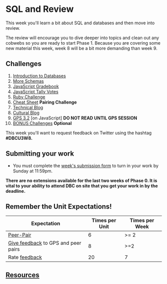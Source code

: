 # SQL and Review

This week you'll learn a bit about SQL and databases and then move into review.

The review will encourage you to dive deeper into topics and clean out any cobwebs so you are ready to start Phase 1. Because you are covering some new material this week, week 8 will be a bit more demanding than week 9.

## Challenges
1. [Introduction to Databases](1-intro-to-databases)
2. [More Schemas](2-more-schemas)
3. [JavaScript Gradebook](3-js-gradebook)
4. [JavaScript Tally Votes](4-js-tally-votes)
5. [Ruby Challenge](5-ruby.md)
6. [Cheat Sheet](6-cheatsheet.md) **Pairing Challenge**
7. [Technical Blog](7-technical-blog.md)
8. [Cultural Blog](8-cultural-blog.md)
9. [GPS 3.2](9-gps3-2) [on JavaScript] **DO NOT READ UNTIL GPS SESSION**
10. [BONUS Challenges](10-BONUS-challenges) **Optional**

This week you'll want to request feedback on Twitter using the hashtag **#DBCU3W8.**

## Submitting your work
- You must complete the [week's submission form](http://apply.devbootcamp.com) to turn in your work by Sunday at 11:59pm.

**There are no extensions available for the last two weeks of Phase 0. It is vital to your ability to attend DBC on site that you get your work in by the deadline.**

## Remember the Unit Expectations!

Expectation | Times per Unit | Times per Week
------------|----------|---------
[Peer-Pair](https://github.com/Devbootcamp/phase-0-handbook/blob/master/peer-pairing_sessions.md) | 6 | >= 2
[Give feedback](https://socrates.devbootcamp.com/feedback/new) to GPS and peer pairs | 8 | >=2
Rate [feedback](https://socrates.devbootcamp.com/feedback) | 20 | 7

## [Resources](https://github.com/Devbootcamp/phase-0-handbook/blob/master/resources.md)